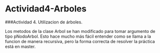 # Actividad4-Arboles
###Actividad 4. Utilizacion de árboles.

Los metodos de la clase Arbol se han modificado para tomar argumento de tipo pNodoArbol. Esto hace mucho más fácil entender como se llama a la funcion de manera recursiva, pero la forma correcta de resolver la práctica está en master.
